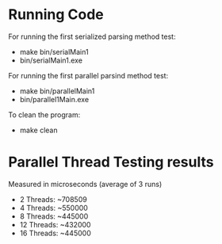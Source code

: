 # Running Code

For running the first serialized parsing method test: 
- make bin/serialMain1
- bin/serialMain1.exe

For running the first parallel parsind method test:
- make bin/parallelMain1
- bin/parallel1Main.exe

To clean the program:
- make clean

# Parallel Thread Testing results

Measured in microseconds (average of 3 runs)

- 2 Threads: ~708509
- 4 Threads: ~550000
- 8 Threads: ~445000
- 12 Threads: ~432000
- 16 Threads: ~445000
